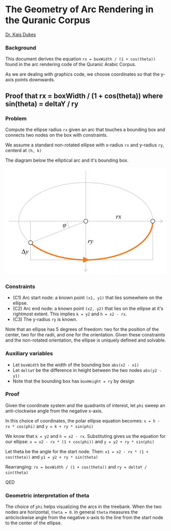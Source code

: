 # The Geometry of Arc Rendering in the Quranic Corpus

[Dr. Kais Dukes](https://github.com/kaisdukes)

### Background

This document derives the equation `rx = boxWidth / (1 + cos(theta))` found in the arc rendering code of the Quranic Arabic Corpus.

As we are dealing with graphics code, we choose coordinates so that the y-axis points downwards.

## Proof that rx = boxWidth / (1 + cos(theta)) where sin(theta) = deltaY / ry

### Problem

Compute the ellipse radius `rx` given an arc that touches a bounding box and connects two nodes on the box with constraints.

We assume a standard non-rotated ellipse with x-radius `rx` and y-radius `ry`, centerd at `(h, k)`

The diagram below the elliptical arc and it's bounding box.

![](https://github.com/kaisdukes/quranic-corpus/blob/main/docs/arcs/arc-diagram.svg)

### Constraints

* (C1) Arc start node: a known point `(x1, y1)` that lies somewhere on the ellipse.
* (C2) Arc end node: a known point `(x2, y2)` that lies on the ellipse at it's rightmost extent. This implies `k = y2` and `h = x2 - rx`.
* (C3) The y-radius `ry` is known.

Note that an ellipse has 5 degrees of freedom: two for the position of the center, two for the radii, and one for the orientation. Given these constraints and the non-rotated orientation, the ellipse is uniquely defined and solvable.

### Auxiliary variables

* Let `boxWidth` be the width of the bounding box `abs(x2 - x1)`
* Let `deltaY` be the difference in height between the two nodes `abs(y2 - y1)`
* Note that the bounding box has `boxHeight = ry` by design

### Proof

Given the coordinate system and the quadrants of interest, let `phi` sweep an anti-clockwise angle from the negative x-axis.

In this choice of coordinates, the polar ellipse equation becomes: `x = h - rx * cos(phi)` and `y = k + ry * sin(phi)`

We know that `k = y2` and `h = x2 - rx`. Substituting gives us the equation for our ellipse: `x = x2 - rx * (1 + cos(phi))` and `y = y2 + ry * sin(phi)`

Let theta be the angle for the start node. Then: `x1 = x2 - rx * (1 + cos(theta))` and `y1 = y2 + ry * sin(theta)`

Rearranging: `rx = boxWidth / (1 + cos(theta))` and `ry = deltaY / sin(theta)`

QED

### Geometric interpretation of theta

The choice of `phi` helps visualizing the arcs in the treebank. When the two nodes are horizontal, `theta = 0`. In general `theta` measures the anticlockwise angle from the negative x-axis to the line from the start node to the center of the ellipse.